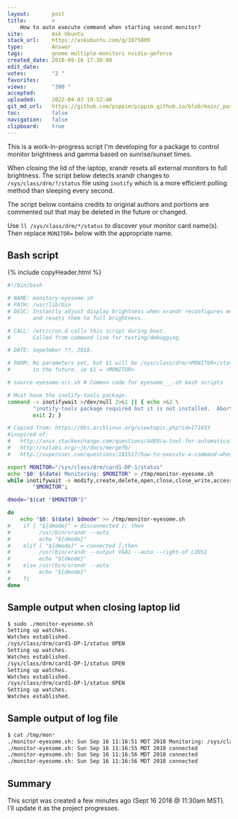 ```yaml
---
layout:       post
title:        >
    How to auto execute command when starting second monitor?
site:         Ask Ubuntu
stack_url:    https://askubuntu.com/q/1075809
type:         Answer
tags:         gnome multiple-monitors nvidia-geforce
created_date: 2018-09-16 17:30:00
edit_date:    
votes:        "2 "
favorites:    
views:        "390 "
accepted:     
uploaded:     2022-04-03 19:52:48
git_md_url:   https://github.com/pippim/pippim.github.io/blob/main/_posts/2018/2018-09-16-How-to-auto-execute-command-when-starting-second-monitor_.md
toc:          false
navigation:   false
clipboard:    true
---
```


This is a work-in-progress script I'm developing for a package to control monitor brightness and gamma based on sunrise/sunset times.

When closing the lid of the laptop, xrandr resets all external monitors to full brightness. The script below detects xrandr changes to `/sys/class/drm/?/status` file using `inotify` which is a more efficient polling method than sleeping every second.

The script below contains credits to original authors and portions are commented out that may be deleted in the future or changed.

Use `ll /sys/class/drm/*/status` to discover your monitor card name(s). Then replace `MONITOR=` below with the appropriate name.



## Bash script

{% include copyHeader.html %}
``` bash
#!/bin/bash

# NAME: monitory-eyesome.sh
# PATH: /usr/lib/bin
# DESC: Instantly adjust display brightness when xrandr reconfigures monitors
#       and resets them to full brightness.

# CALL: /etc/cron.d calls this script during boot.
#       Called from command line for testing/debugging.

# DATE: Sepetmber ??, 2018.

# PARM: No parameters yet, but $1 will be /sys/class/drm/<MONITOR>/status
#       in the future. ie $1 = <MONITOR>

# source eyesome-src.sh # Common code for eyesome___.sh bash scripts

# Must have the inotify-tools package.
command -v inotifywait >/dev/null 2>&1 || { echo >&2 \
        "inotify-tools package required but it is not installed.  Aborting."; \
        exit 2; }

# Copied from: https://bbs.archlinux.org/viewtopic.php?id=171655
#inspired of: 
#   http://unix.stackexchange.com/questions/4489/a-tool-for-automatically-applying-randr-configuration-when-external-display-is-p
#   http://ozlabs.org/~jk/docs/mergefb/
#   http://superuser.com/questions/181517/how-to-execute-a-command-whenever-a-file-changes/181543#181543

export MONITOR="/sys/class/drm/card1-DP-1/status"
echo "$0: $(date) Monitoring: $MONITOR" > /tmp/monitor-eyesome.sh
while inotifywait -e modify,create,delete,open,close,close_write,access \
        "$MONITOR";

dmode="$(cat "$MONITOR")"

do
    echo "$0: $(date) $dmode" >> /tmp/monitor-eyesome.sh
#    if [ "${dmode}" = disconnected ]; then
#         /usr/bin/xrandr --auto
#         echo "${dmode}"
#    elif [ "${dmode}" = connected ];then
#         /usr/bin/xrandr --output VGA1 --auto --right-of LVDS1
#         echo "${dmode}"
#    else /usr/bin/xrandr --auto
#         echo "${dmode}"
#    fi
done
```

## Sample output when closing laptop lid

``` bash
$ sudo ./monitor-eyesome.sh
Setting up watches.
Watches established.
/sys/class/drm/card1-DP-1/status OPEN 
Setting up watches.
Watches established.
/sys/class/drm/card1-DP-1/status OPEN 
Setting up watches.
Watches established.
/sys/class/drm/card1-DP-1/status OPEN 
Setting up watches.
Watches established.
```

## Sample output of log file

``` bash
$ cat /tmp/mon*
./monitor-eyesome.sh: Sun Sep 16 11:16:51 MDT 2018 Monitoring: /sys/class/drm/card1-DP-1/status
./monitor-eyesome.sh: Sun Sep 16 11:16:55 MDT 2018 connected
./monitor-eyesome.sh: Sun Sep 16 11:16:56 MDT 2018 connected
./monitor-eyesome.sh: Sun Sep 16 11:16:56 MDT 2018 connected
```

## Summary

This script was created a few minutes ago (Sept 16 2018 @ 11:30am MST). I'll update it as the project progresses.
